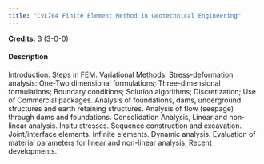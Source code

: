 ```yaml
---
title: "CVL704 Finite Element Method in Geotechnical Engineering"
---
```

**Credits:** 3 (3-0-0)

#### Description
Introduction. Steps in FEM. Variational Methods, Stress-deformation analysis: One-Two dimensional formulations; Three-dimensional formulations; Boundary conditions; Solution algorithms; Discretization; Use of Commercial packages. Analysis of foundations, dams, underground structures and earth retaining structures. Analysis of flow (seepage) through dams and foundations. Consolidation Analysis, Linear and non-linear analysis. Insitu stresses. Sequence construction and excavation. Joint/interface elements. Infinite elements. Dynamic analysis. Evaluation of material parameters for linear and non-linear analysis, Recent developments.
